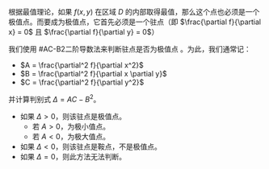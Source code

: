 根据最值理论，如果 $f(x,y)$ 在区域 $D$ 的内部取得最值，那么这个点也必须是一个极值点。而要成为极值点，它首先必须是一个驻点（即 $\frac{\partial f}{\partial x} = 0$ 且 $\frac{\partial f}{\partial y} = 0$）

我们使用 #AC-B2二阶导数法来判断驻点是否为极值点 。为此，我们通常记：
*   $A = \frac{\partial^2 f}{\partial x^2}$
*   $B = \frac{\partial^2 f}{\partial x \partial y}$
*   $C = \frac{\partial^2 f}{\partial y^2}$

并计算判别式 $\Delta = AC - B^2$。

*   如果 $\Delta > 0$，则该驻点是极值点。
    *   若 $A > 0$，为极小值点。
    *   若 $A < 0$，为极大值点。
*   如果 $\Delta < 0$，则该驻点是鞍点，不是极值点。
*   如果 $\Delta = 0$，则此方法无法判断。
